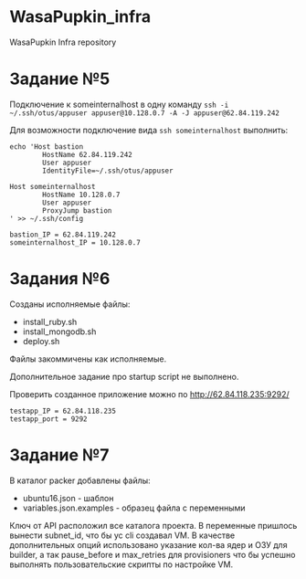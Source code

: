 # WasaPupkin_infra
WasaPupkin Infra repository


# Задание №5
Подключение к someinternalhost в одну команду
`ssh -i ~/.ssh/otus/appuser appuser@10.128.0.7 -A -J appuser@62.84.119.242`


Для возможности подключение вида `ssh someinternalhost` выполнить:
```
echo 'Host bastion
        HostName 62.84.119.242
        User appuser
        IdentityFile=~/.ssh/otus/appuser

Host someinternalhost
        HostName 10.128.0.7
        User appuser
        ProxyJump bastion
' >> ~/.ssh/config
```

```
bastion_IP = 62.84.119.242
someinternalhost_IP = 10.128.0.7
```

# Задания №6

Созданы исполняемые файлы:
* install_ruby.sh
* install_mongodb.sh
* deploy.sh

Файлы закоммичены как исполняемые.

Дополнительное задание про startup script не выполнено.

Проверить созданное приложение можно по http://62.84.118.235:9292/

```
testapp_IP = 62.84.118.235
testapp_port = 9292
```

# Задание №7

В каталог packer добавлены файлы:
* ubuntu16.json - шаблон
* variables.json.examples - образец файла с переменными

Ключ от API расположил все каталога проекта. В переменные пришлось вынести subnet_id, что бы yc cli создавал VM.
В качестве дополнительных опций использовано указание кол-ва ядер и ОЗУ для builder,
а так pause_before и max_retries для provisioners что бы успешно выполнять пользовательские скрипты по настройке VM.
